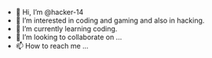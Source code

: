 - 👋 Hi, I’m @hacker-14
- 👀 I’m interested in coding and gaming and also in hacking.
- 🌱 I’m currently learning coding.
- 💞️ I’m looking to collaborate on ...
- 📫 How to reach me ...

<!---
hacker-14/hacker-14 is a ✨ special ✨ repository because its `README.md` (this file) appears on your GitHub profile.
You can click the Preview link to take a look at your changes.
--->
